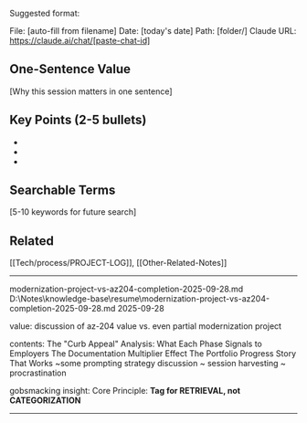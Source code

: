 Suggested format:

File: [auto-fill from filename]
Date: [today's date]
Path: [folder/]
Claude URL: https://claude.ai/chat/[paste-chat-id]

## One-Sentence Value
[Why this session matters in one sentence]

## Key Points (2-5 bullets)
- 
- 
-

## Searchable Terms
[5-10 keywords for future search]

## Related
[[Tech/process/PROJECT-LOG]], [[Other-Related-Notes]]
________________


modernization-project-vs-az204-completion-2025-09-28.md
D:\Notes\knowledge-base\resume\modernization-project-vs-az204-completion-2025-09-28.md
2025-09-28

value: discussion of az-204 value vs. even partial modernization project  

contents:
The "Curb Appeal" Analysis: What Each Phase Signals to Employers
The Documentation Multiplier Effect
The Portfolio Progress Story That Works
~some prompting strategy discussion
~ session harvesting
~ procrastination

gobsmacking insight:
Core Principle: **Tag for RETRIEVAL, not CATEGORIZATION**

__________
